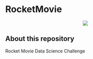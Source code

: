 # RocketMovie

<div style="text-align:center"><img src="../assets/logo.png" /></div>

## About this repository

Rocket Movie Data Science Challenge


